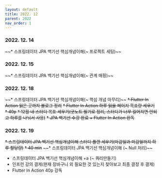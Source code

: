 ```yaml
---
layout: default
title: 2022. 12
parent: 2022
nav_order: 1
---
```


### 2022. 12. 14
~~* 스프링데이터 JPA 백기선 핵심개념이해(~ 프로젝트 세팅)~~

### 2022. 12. 15
~~* 스프링데이터 JPA 백기선 핵심개념이해(~ 관계 매핑)~~

### 2022. 12. 18
~~* 스프링데이터 JPA 백기선 핵심개념이해(~ 핵심 개념 마무리)~~
~~* Flutter In Action 읽은 곳까지 블로그 정리~~
~~* Flutter In Action 하루 읽을 페이지 목표량 세우기~~
  ~~* 40p~~
~~* 12월 내 스터디 목표 세우기(굿노트 필기로 정리, 스터디가 너무 길어지면 안되고 하루를 나눠서 사용)~~
  ~~* JPA 백기선 수강 완료 + Flutter In Action 완독~~

### 2022. 12. 19
~~* 스프링데이터 JPA 백기선 핵심개념이해 스터디 플랜 세우기(마감일과 마감일까지 하루 할당량)~~
  ~~* 40 min~~
~~* 스프링데이터 JPA 백기선 핵심개념이해 (~ Null 처리)~~
* 스프링데이터 JPA 백기선 핵심개념이해 +a (~ 쿼리만들기)
* 인프런 강의 결제(현재 장바구니 외 필요한 것 있는지 찾아보고 최종 결정 후 결제)
* Flutter In Action 40p 강독